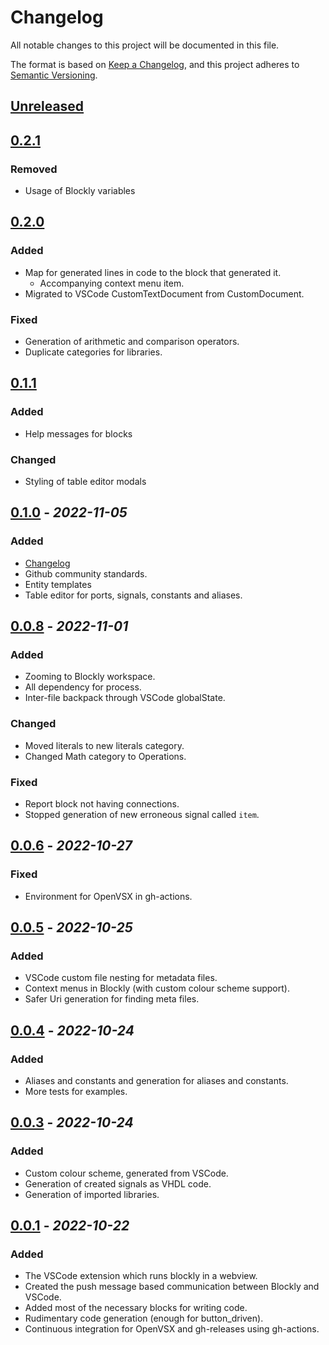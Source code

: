 # Changelog

All notable changes to this project will be documented in this file.

The format is based on [Keep a Changelog](https://keepachangelog.com/en/1.0.0/),
and this project adheres to [Semantic Versioning](https://semver.org/spec/v2.0.0.html).

## [Unreleased]

## [0.2.1]

### Removed

- Usage of Blockly variables

## [0.2.0]

### Added

- Map for generated lines in code to the block that generated it.
  - Accompanying context menu item.
- Migrated to VSCode CustomTextDocument from CustomDocument.

### Fixed

- Generation of arithmetic and comparison operators.
- Duplicate categories for libraries.

## [0.1.1]

### Added

- Help messages for blocks

### Changed

- Styling of table editor modals

## [0.1.0] - *2022-11-05*

### Added

- [Changelog](https://github.com/house-of-abbey/scratch_vhdl/blob/main/scratch-vhdl-vscode/CHANGELOG.md)
- Github community standards.
- Entity templates
- Table editor for ports, signals, constants and aliases.

## [0.0.8] - *2022-11-01*

### Added

- Zooming to Blockly workspace.
- All dependency for process.
- Inter-file backpack through VSCode globalState.

### Changed

- Moved literals to new literals category.
- Changed Math category to Operations.

### Fixed

- Report block not having connections.
- Stopped generation of new erroneous signal called `item`.

## [0.0.6] - *2022-10-27*

### Fixed

- Environment for OpenVSX in gh-actions.

## [0.0.5] - *2022-10-25*

### Added

- VSCode custom file nesting for metadata files.
- Context menus in Blockly (with custom colour scheme support).
- Safer Uri generation for finding meta files.

## [0.0.4] - *2022-10-24*

### Added

- Aliases and constants and generation for aliases and constants.
- More tests for examples.

## [0.0.3] - *2022-10-24*

### Added

- Custom colour scheme, generated from VSCode.
- Generation of created signals as VHDL code.
- Generation of imported libraries.

## [0.0.1] - *2022-10-22*

### Added

- The VSCode extension which runs blockly in a webview.
- Created the push message based communication between Blockly and VSCode.
- Added most of the necessary blocks for writing code.
- Rudimentary code generation (enough for button_driven).
- Continuous integration for OpenVSX and gh-releases using gh-actions.

[Unreleased]: https://github.com/house-of-abbey/scratch_vhdl/compare/v0.2.1...HEAD
[0.2.1]: https://github.com/house-of-abbey/scratch_vhdl/compare/v0.2.0...v0.2.1
[0.2.0]: https://github.com/house-of-abbey/scratch_vhdl/compare/v0.1.1...v0.2.0
[0.1.1]: https://github.com/house-of-abbey/scratch_vhdl/compare/v0.1.0...v0.1.1
[0.1.0]: https://github.com/house-of-abbey/scratch_vhdl/compare/v0.0.8...v0.1.0
[0.0.8]: https://github.com/house-of-abbey/scratch_vhdl/compare/v0.0.7...v0.0.8
<!-- [0.0.7]: https://github.com/house-of-abbey/scratch_vhdl/compare/v0.0.6...v0.0.7 -->
[0.0.6]: https://github.com/house-of-abbey/scratch_vhdl/compare/v0.0.5...v0.0.6
[0.0.5]: https://github.com/house-of-abbey/scratch_vhdl/compare/v0.0.4...v0.0.5
[0.0.4]: https://github.com/house-of-abbey/scratch_vhdl/compare/v0.0.3...v0.0.4
[0.0.3]: https://github.com/house-of-abbey/scratch_vhdl/compare/v0.0.2...v0.0.3
<!-- [0.0.2]: https://github.com/house-of-abbey/scratch_vhdl/compare/v0.0.1...v0.0.2 -->
[0.0.1]: https://github.com/house-of-abbey/scratch_vhdl/releases/tag/v0.0.1
